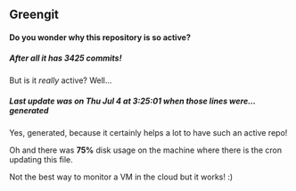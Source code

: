 ## Greengit

#### Do you wonder why this repository is so active?

##### After all it has 3425 commits!

But is it *really* active? Well...

##### Last update was on Thu Jul 4 at 3:25:01 when those lines were... generated

Yes, generated, because it certainly helps a lot to have such an active repo!

Oh and there was **75%** disk usage on the machine
where there is the cron updating this file.

Not the best way to monitor a VM in the cloud but it works! :)
